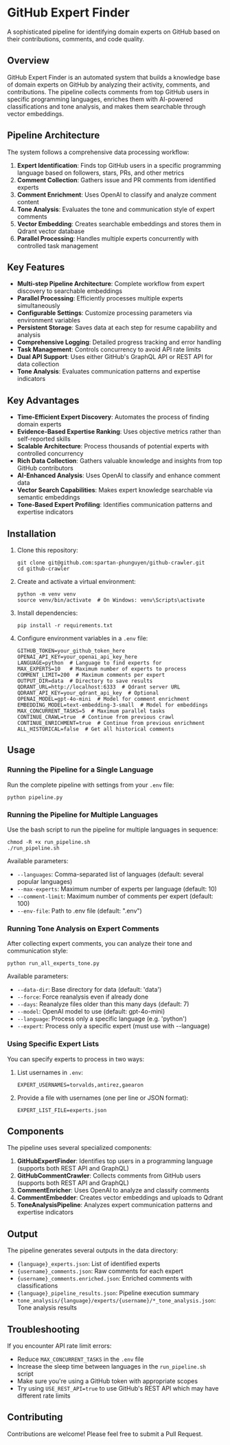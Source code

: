# GitHub Expert Finder

A sophisticated pipeline for identifying domain experts on GitHub based on their contributions, comments, and code quality.

## Overview

GitHub Expert Finder is an automated system that builds a knowledge base of domain experts on GitHub by analyzing their activity, comments, and contributions. The pipeline collects comments from top GitHub users in specific programming languages, enriches them with AI-powered classifications and tone analysis, and makes them searchable through vector embeddings.

## Pipeline Architecture

The system follows a comprehensive data processing workflow:

1. **Expert Identification**: Finds top GitHub users in a specific programming language based on followers, stars, PRs, and other metrics
2. **Comment Collection**: Gathers issue and PR comments from identified experts
3. **Comment Enrichment**: Uses OpenAI to classify and analyze comment content
4. **Tone Analysis**: Evaluates the tone and communication style of expert comments
5. **Vector Embedding**: Creates searchable embeddings and stores them in Qdrant vector database
6. **Parallel Processing**: Handles multiple experts concurrently with controlled task management

## Key Features

- **Multi-step Pipeline Architecture**: Complete workflow from expert discovery to searchable embeddings
- **Parallel Processing**: Efficiently processes multiple experts simultaneously
- **Configurable Settings**: Customize processing parameters via environment variables
- **Persistent Storage**: Saves data at each step for resume capability and analysis
- **Comprehensive Logging**: Detailed progress tracking and error handling
- **Task Management**: Controls concurrency to avoid API rate limits
- **Dual API Support**: Uses either GitHub's GraphQL API or REST API for data collection
- **Tone Analysis**: Evaluates communication patterns and expertise indicators

## Key Advantages

- **Time-Efficient Expert Discovery**: Automates the process of finding domain experts
- **Evidence-Based Expertise Ranking**: Uses objective metrics rather than self-reported skills
- **Scalable Architecture**: Process thousands of potential experts with controlled concurrency
- **Rich Data Collection**: Gathers valuable knowledge and insights from top GitHub contributors
- **AI-Enhanced Analysis**: Uses OpenAI to classify and enhance comment data
- **Vector Search Capabilities**: Makes expert knowledge searchable via semantic embeddings
- **Tone-Based Expert Profiling**: Identifies communication patterns and expertise indicators

## Installation

1. Clone this repository:
   ```
   git clone git@github.com:spartan-phunguyen/github-crawler.git
   cd github-crawler
   ```

2. Create and activate a virtual environment:
   ```
   python -m venv venv
   source venv/bin/activate  # On Windows: venv\Scripts\activate
   ```

3. Install dependencies:
   ```
   pip install -r requirements.txt
   ```

4. Configure environment variables in a `.env` file:
   ```
   GITHUB_TOKEN=your_github_token_here
   OPENAI_API_KEY=your_openai_api_key_here
   LANGUAGE=python  # Language to find experts for
   MAX_EXPERTS=10   # Maximum number of experts to process
   COMMENT_LIMIT=200  # Maximum comments per expert
   OUTPUT_DIR=data  # Directory to save results
   QDRANT_URL=http://localhost:6333  # Qdrant server URL
   QDRANT_API_KEY=your_qdrant_api_key  # Optional
   OPENAI_MODEL=gpt-4o-mini  # Model for comment enrichment
   EMBEDDING_MODEL=text-embedding-3-small  # Model for embeddings
   MAX_CONCURRENT_TASKS=5  # Maximum parallel tasks
   CONTINUE_CRAWL=true  # Continue from previous crawl
   CONTINUE_ENRICHMENT=true  # Continue from previous enrichment
   ALL_HISTORICAL=false  # Get all historical comments
   ```

## Usage

### Running the Pipeline for a Single Language

Run the complete pipeline with settings from your `.env` file:

```
python pipeline.py
```

### Running the Pipeline for Multiple Languages

Use the bash script to run the pipeline for multiple languages in sequence:

```
chmod -R +x run_pipeline.sh
./run_pipeline.sh
```

Available parameters:

- `--languages`: Comma-separated list of languages (default: several popular languages)
- `--max-experts`: Maximum number of experts per language (default: 10)
- `--comment-limit`: Maximum number of comments per expert (default: 100)
- `--env-file`: Path to .env file (default: ".env")

### Running Tone Analysis on Expert Comments

After collecting expert comments, you can analyze their tone and communication style:

```
python run_all_experts_tone.py
```

Available parameters:

- `--data-dir`: Base directory for data (default: 'data')
- `--force`: Force reanalysis even if already done
- `--days`: Reanalyze files older than this many days (default: 7)
- `--model`: OpenAI model to use (default: gpt-4o-mini)
- `--language`: Process only a specific language (e.g. 'python')
- `--expert`: Process only a specific expert (must use with --language)

### Using Specific Expert Lists

You can specify experts to process in two ways:

1. List usernames in `.env`:
   ```
   EXPERT_USERNAMES=torvalds,antirez,gaearon
   ```

2. Provide a file with usernames (one per line or JSON format):
   ```
   EXPERT_LIST_FILE=experts.json
   ```

## Components

The pipeline uses several specialized components:

1. **GitHubExpertFinder**: Identifies top users in a programming language (supports both REST API and GraphQL)
2. **GitHubCommentCrawler**: Collects comments from GitHub users (supports both REST API and GraphQL)
3. **CommentEnricher**: Uses OpenAI to analyze and classify comments
4. **CommentEmbedder**: Creates vector embeddings and uploads to Qdrant
5. **ToneAnalysisPipeline**: Analyzes expert communication patterns and expertise indicators

## Output

The pipeline generates several outputs in the data directory:

- `{language}_experts.json`: List of identified experts
- `{username}_comments.json`: Raw comments for each expert
- `{username}_comments.enriched.json`: Enriched comments with classifications
- `{language}_pipeline_results.json`: Pipeline execution summary
- `tone_analysis/{language}/experts/{username}/*_tone_analysis.json`: Tone analysis results

## Troubleshooting

If you encounter API rate limit errors:

- Reduce `MAX_CONCURRENT_TASKS` in the `.env` file
- Increase the sleep time between languages in the `run_pipeline.sh` script
- Make sure you're using a GitHub token with appropriate scopes
- Try using `USE_REST_API=true` to use GitHub's REST API which may have different rate limits

## Contributing

Contributions are welcome! Please feel free to submit a Pull Request.

